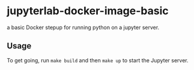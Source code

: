 # jupyterlab-docker-image-basic

a basic Docker stepup for running python on a jupyter server. 

## Usage
 To get going, run `make build` and then `make up` to start the Jupyter server.
